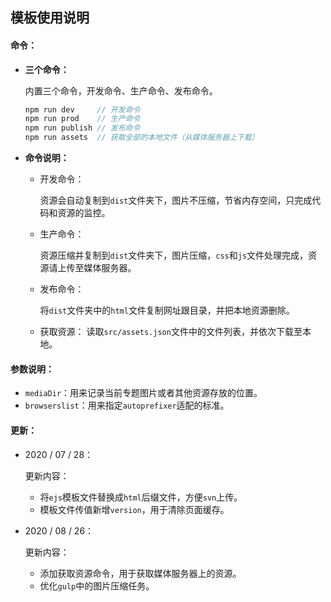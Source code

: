 ## 模板使用说明

#### 命令：

- **三个命令：**

  内置三个命令，开发命令、生产命令、发布命令。

  ```javascript
  npm run dev     // 开发命令
  npm run prod    // 生产命令
  npm run publish // 发布命令
  npm run assets  // 获取全部的本地文件（从媒体服务器上下载）
  ```

- **命令说明：**

  - 开发命令：

    资源会自动复制到`dist`文件夹下，图片不压缩，节省内存空间，只完成代码和资源的监控。

  - 生产命令：

    资源压缩并复制到`dist`文件夹下，图片压缩，`css`和`js`文件处理完成，资源请上传至媒体服务器。

  - 发布命令：

    将`dist`文件夹中的`html`文件复制网址跟目录，并把本地资源删除。
  - 获取资源：
    读取`src/assets.json`文件中的文件列表，并依次下载至本地。

#### 参数说明：

- `mediaDir`：用来记录当前专题图片或者其他资源存放的位置。
- `browserslist`：用来指定`autoprefixer`适配的标准。

#### 更新：

- 2020 / 07 / 28：

  更新内容：

  -  将`ejs`模板文件替换成`html`后缀文件，方便`svn`上传。
  - 模板文件传值新增`version`，用于清除页面缓存。

- 2020 / 08 / 26：

  更新内容：

  -  添加获取资源命令，用于获取媒体服务器上的资源。
  - 优化`gulp`中的图片压缩任务。

  